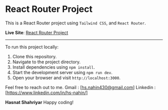 # React Router Project

This is a React Router project using `Tailwind CSS`, and `React Router`.

**Live Site**: [React Router Project]()

---

To run this project locally:

1. Clone this repository.
2. Navigate to the project directory.
3. Install dependencies using `npm install`.
4. Start the development server using `npm run dev`.
5. Open your browser and visit `http://localhost:3000`.

Feel free to reach out to me.
Gmail : [hs.nahin430@gmail.com]
Linkedin : [https://www.linkedin.com/in/hs-nahin/]

**Hasnat Shahriyar**
Happy coding!
